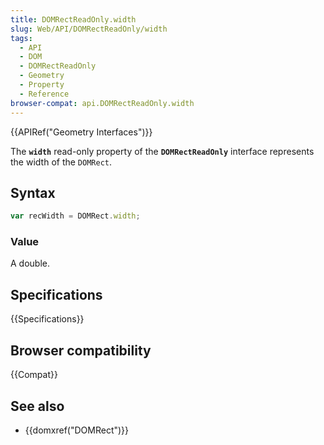 ```yaml
---
title: DOMRectReadOnly.width
slug: Web/API/DOMRectReadOnly/width
tags:
  - API
  - DOM
  - DOMRectReadOnly
  - Geometry
  - Property
  - Reference
browser-compat: api.DOMRectReadOnly.width
---
```

{{APIRef("Geometry Interfaces")}}

The **`width`** read-only property of the **`DOMRectReadOnly`** interface represents the width of the `DOMRect`.

## Syntax

```js
var recWidth = DOMRect.width;
```

### Value

A double.

## Specifications

{{Specifications}}

## Browser compatibility

{{Compat}}

## See also

- {{domxref("DOMRect")}}
